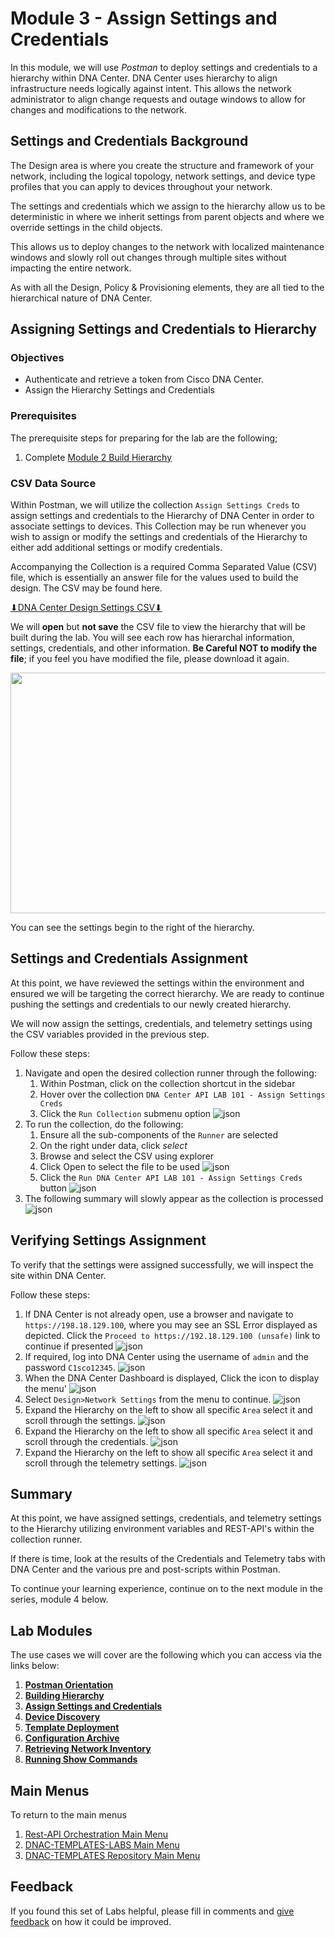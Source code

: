 # Module 3 - Assign Settings and Credentials
In this module, we will use *Postman* to deploy settings and credentials to a hierarchy within DNA Center. DNA Center uses hierarchy to align infrastructure needs logically against intent. This allows the network administrator to align change requests and outage windows to allow for changes and modifications to the network.

## Settings and Credentials Background
The Design area is where you create the structure and framework of your network, including the logical topology, network settings, and device type profiles that you can apply to devices throughout your network.

The settings and credentials which we assign to the hierarchy allow us to be deterministic in where we inherit settings from parent objects and where we override settings in the child objects.

This allows us to deploy changes to the network with localized maintenance windows and slowly roll out changes through multiple sites without impacting the entire network. 

As with all the Design, Policy & Provisioning elements, they are all tied to the hierarchical nature of DNA Center. 

## Assigning Settings and Credentials to Hierarchy
### Objectives
- Authenticate and retrieve a token from Cisco DNA Center.
- Assign the Hierarchy Settings and Credentials

### Prerequisites
The prerequisite steps for preparing for the lab are the following;
1. Complete [Module 2 Build Hierarchy](./module2-hierarchy.md)

### CSV Data Source
Within Postman, we will utilize the collection `Assign Settings Creds` to assign settings and credentials to the Hierarchy of DNA Center in order to associate settings to devices. This Collection may be run whenever you wish to assign or modify the settings and credentials of the Hierarchy to either add additional settings or modify credentials. 

Accompanying the Collection is a required Comma Separated Value (CSV) file, which is essentially an answer file for the values used to build the design. The CSV may be found here. 

<a href="https://minhaskamal.github.io/DownGit/#/home?url=https://github.com/kebaldwi/DNAC-TEMPLATES/tree/master/LABS/LAB-I-Rest-API-Orchestration/csv/DNAC-Design-Settings.csv" target="_blank">⬇︎DNA Center Design Settings CSV⬇︎</a>

We will **open** but **not save** the CSV file to view the hierarchy that will be built during the lab. You will see each row has hierarchal information, settings, credentials, and other information. **Be Careful NOT to modify the file**; if you feel you have modified the file, please download it again.

<p align="center"><img src="./images/csv.png" width="800" height="385"></p>

You can see the settings begin to the right of the hierarchy.

## Settings and Credentials Assignment
At this point, we have reviewed the settings within the environment and ensured we will be targeting the correct hierarchy. We are ready to continue pushing the settings and credentials to our newly created hierarchy.

We will now assign the settings, credentials, and telemetry settings using the CSV variables provided in the previous step.

Follow these steps:

1. Navigate and open the desired collection runner through the following:
   1. Within Postman, click on the collection shortcut in the sidebar
   2. Hover over the collection `DNA Center API LAB 101 - Assign Settings Creds`
   3. Click the `Run Collection` submenu option
      ![json](./images/Postman-Collection-Settings.png?raw=true "Import JSON")
2. To run the collection, do the following:
   1. Ensure all the sub-components of the `Runner` are selected
   2. On the right under data, click *select* 
   3. Browse and select the CSV using explorer
   4. Click Open to select the file to be used
      ![json](./images/Postman-Collection-Settings-Run-CSV.png?raw=true "Import JSON")
   5. Click  the `Run DNA Center API LAB 101 - Assign Settings Creds` button
      ![json](./images/Postman-Collection-Settings-Runner.png?raw=true "Import JSON")
3. The following summary will slowly appear as the collection is processed
   ![json](./images/Postman-Collection-Settings-Summary.png?raw=true "Import JSON")

## Verifying Settings Assignment
To verify that the settings were assigned successfully, we will inspect the site within DNA Center.

Follow these steps:

1. If DNA Center is not already open, use a browser and navigate to `https://198.18.129.100`, where you may see an SSL Error displayed as depicted. Click the `Proceed to https://192.18.129.100 (unsafe)` link to continue if presented
![json](./images/DNAC-SSLERROR.png?raw=true "Import JSON")
2. If required, log into DNA Center using the username of `admin` and the password `C1sco12345`.
![json](./images/DNAC-Login.png?raw=true "Import JSON")
3. When the DNA Center Dashboard is displayed, Click the  icon to display the menu'
![json](./images/DNAC-Menu.png?raw=true "Import JSON")
4. Select `Design>Network Settings` from the menu to continue.
![json](./images/DNAC-Menu-Settings.png?raw=true "Import JSON")
5. Expand the Hierarchy on the left to show all specific `Area` select it and scroll through the settings.
![json](./images/DNAC-Settings-Verify1.gif?raw=true "Import JSON")
5. Expand the Hierarchy on the left to show all specific `Area` select it and scroll through the credentials.
![json](./images/DNAC-Settings-Verify2.gif?raw=true "Import JSON")
5. Expand the Hierarchy on the left to show all specific `Area` select it and scroll through the telemetry settings.
![json](./images/DNAC-Settings-Verify3.png?raw=true "Import JSON")

## Summary
At this point, we have assigned settings, credentials, and telemetry settings to the Hierarchy utilizing environment variables and REST-API's within the collection runner. 

If there is time, look at the results of the Credentials and Telemetry tabs with DNA Center and the various pre and post-scripts within Postman.

To continue your learning experience, continue on to the next module in the series, module 4 below.

## Lab Modules
The use cases we will cover are the following which you can access via the links below:

1. [**Postman Orientation**](./module1-postman.md)
2. [**Building Hierarchy**](./module2-hierarchy.md)
3. [**Assign Settings and Credentials**](./module3-settings.md)
4. [**Device Discovery**](./module4-discovery.md)
5. [**Template Deployment**](./module5-templates.md)
6. [**Configuration Archive**](./module6-archive.md)
7. [**Retrieving Network Inventory**](./module7-inventory.md)
8. [**Running Show Commands**](./module8-commands.md)

## Main Menus
To return to the main menus
1. [Rest-API Orchestration Main Menu](./README.md)
2. [DNAC-TEMPLATES-LABS Main Menu](../README.md)
3. [DNAC-TEMPLATES Repository Main Menu](.../README.md)

## Feedback
If you found this set of Labs helpful, please fill in comments and [give feedback](https://app.smartsheet.com/b/form/f75ce15c2053435283a025b1872257fe) on how it could be improved.